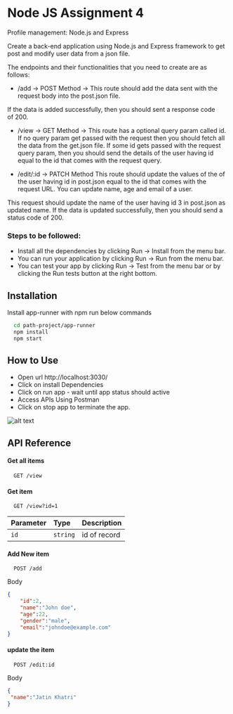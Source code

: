 
# Node JS Assignment 4
Profile management: Node.js and Express

Create a back-end application using Node.js and Express framework to get post and modify user data from a json file.

The endpoints and their functionalities that you need to create are as follows:

- /add -> POST Method -> This route should add the data sent with the request body into the post.json file.

If the data is added successfully, then you should sent a response code of 200.

- /view -> GET Method -> This route has a optional query param called id. If no query param get passed with the request then you should fetch all the data from the get.json file. If some id gets passed with the request query param, then you should send the details of the user having id equal to the id that comes with the request query.

- /edit/:id -> PATCH Method
This route should update the values of the of the user having id in post.json equal to the id that comes with the request URL. You can update name, age and email of a user.

This request should update the name of the user having id 3 in post.json as updated name.
If the data is updated successfully, then you should send a status code of 200.

### Steps to be followed:
- Install all the dependencies by clicking Run -> Install from the menu bar.
- You can run your application by clicking Run -> Run from the menu bar.
- You can test your app by clicking Run -> Test from the menu bar or by clicking the Run tests button at the right bottom.


## Installation

Install app-runner with npm run below commands

```bash
  cd path-project/app-runner
  npm install
  npm start
```
## How to Use

- Open url http://localhost:3030/
- Click on install Dependencies
- Click on run app - wait until app status should active
- Access APIs Using Postman
- Click on stop app to terminate the app.

![alt text](https://i.ibb.co/kB7rjtC/image.png)


## API Reference

#### Get all items

```http
  GET /view
```

#### Get item

```http
  GET /view?id=1
```

| Parameter | Type     | Description                |
| :-------- | :------- | :------------------------- |
| `id` | `string` |  id of record 


#### Add New item

```http
  POST /add
```
Body
```JSON
{
    "id":2,
    "name":"John doe",
    "age":22,
    "gender":"male",
    "email":"johndoe@example.com"
}
````

#### update the item

```http
  POST /edit:id
```
Body

```JSON
{
 "name":"Jatin Khatri"
}
```
